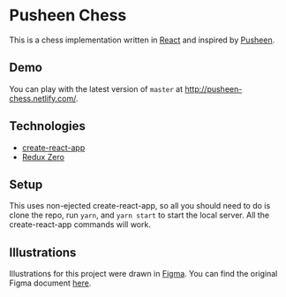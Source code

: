 Pusheen Chess
=============

This is a chess implementation written in [React](https://reactjs.org/) and inspired by [Pusheen](https://en.wikipedia.org/wiki/Pusheen).


## Demo

You can play with the latest version of `master` at http://pusheen-chess.netlify.com/.


## Technologies

- [create-react-app](https://github.com/facebook/create-react-app)
- [Redux Zero](https://github.com/concretesolutions/redux-zero)


## Setup

This uses non-ejected create-react-app, so all you should need to do is clone the repo, run `yarn`, and `yarn start` to start the local server. All the create-react-app commands will work.


## Illustrations

Illustrations for this project were drawn in [Figma](https://www.figma.com/). You can find the original Figma document [here](https://www.figma.com/file/Bf6TX3ob9FURz705vm7IaSCt/Pusheen-Chess-Pieces).
